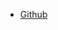 <ul>
  <li><a href="https://github.com/blockarchitech" rel="me">Github</a></li>
</ul>
<link rel="micropub" href="https://micropub-github-link.herokuapp.com/micropub/main"></link>

